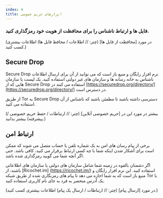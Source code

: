 ```yaml
---
index: 4
title: ابزارهای حریم خصوصی
---
```

### فایل ها و ارتباط ناشناس را برای محافظت از هویت خود رمزگذاری کنید.

(در مورد [محافظت از فایل ها] (چتر: // اطلاعات / محافظ فایل ها) اطلاعات بیشتری کسب کنید.)

## Secure Drop 

Secure Drop نرم افزار رایگان و منبع باز است که می توانید از آن برای ارسال اطلاعات ناشناس به خانه رسانه ها و سازمان های غیر دولتی استفاده کنید. یک لیست یا سازمان هایی که از Secure Drop استفاده می کنند در [https://securedrop.org/directory/](https://securedrop.org/directory/] در دسترس است.

 از طریق Tor به Secure Drop دسترسی داشته باشید تا مطمئن باشید که ناشناس از آن استفاده می کنید.

(بیشتر در مورد این در [حریم خصوصی آنلاین] (چتر: // ارتباطات / حفظ حریم خصوصی / پیشرفته) بیشتر بدانید.)

## ارتباط امن

برخی از پیام رسان های امن به یک شماره تلفن یا حساب متصل می شوند که ممکن است برای آشکار شدن اینکه شما با چه کسی ارتباط برقرار می کنید، کافی باشد. حتی اگر آنچه شما می گویید رمزگذاری شده باشد.

اگر دشمنان بالقوه در زمینه شما شامل سازمان های دولتی یا سازمان های اطلاعاتی باشند، از [Ricochet.im] (https://ricochet.im/) استفاده کنید. این نرم افزار رایگان و منبع باز است که به شما اجازه می دهد تا پیام های رمزنگاری شده از طریق شبکه Tor با یک آدرس منحصر به فرد به جای نام کاربری استفاده کنید.

(در مورد [ارسال پیام] (چتر: // ارتباطات / ارسال یک پیام) اطلاعات بیشتری کسب کنید.)